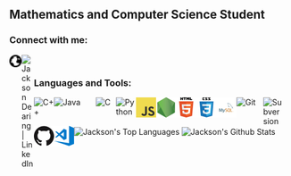 ## Mathematics and Computer Science Student

### Connect with me:

[<img align="left" alt="jacksondearing.com" width="22px" src="https://raw.githubusercontent.com/iconic/open-iconic/master/svg/globe.svg" />][website]
[<img align="left" alt="Jackson Dearing | LinkedIn" width="22px" src="https://cdn.jsdelivr.net/npm/simple-icons@v3/icons/linkedin.svg" />][linkedin]

<br />

### Languages and Tools:

<img align="left" alt="C++" width="36px" src="https://upload.wikimedia.org/wikipedia/commons/thumb/1/18/ISO_C%2B%2B_Logo.svg/1200px-ISO_C%2B%2B_Logo.svg.png" />

  <img align="left" alt="Java" width="75px" src="https://1000logos.net/wp-content/uploads/2020/09/Java-Logo.png" />
  
<img align="left" alt="C" width="36px" src="https://cdn.iconscout.com/icon/free/png-512/c-programming-569564.png" />
<img align="left" alt="Python" width="36px" src="https://upload.wikimedia.org/wikipedia/commons/thumb/c/c3/Python-logo-notext.svg/1200px-Python-logo-notext.svg.png" />
<img align="left" alt="JavaScript" width="36px" src="https://raw.githubusercontent.com/github/explore/80688e429a7d4ef2fca1e82350fe8e3517d3494d/topics/javascript/javascript.png" />
<img align="left" alt="Node.js" width="36px" src="https://raw.githubusercontent.com/github/explore/80688e429a7d4ef2fca1e82350fe8e3517d3494d/topics/nodejs/nodejs.png" />
<img align="left" alt="HTML5" width="36px" src="https://raw.githubusercontent.com/github/explore/80688e429a7d4ef2fca1e82350fe8e3517d3494d/topics/html/html.png" />
<img align="left" alt="CSS3" width="36px" src="https://raw.githubusercontent.com/github/explore/80688e429a7d4ef2fca1e82350fe8e3517d3494d/topics/css/css.png" />
<img align="left" alt="MySQL" width="36px" src="https://raw.githubusercontent.com/github/explore/80688e429a7d4ef2fca1e82350fe8e3517d3494d/topics/mysql/mysql.png" />
<img align="left" alt="Git" width="48px" src="https://mariogl.com/wp-content/uploads/2018/01/git_logo-1-1.png" />
<img align="left" alt="Subversion" width="36px" src="https://upload.wikimedia.org/wikipedia/en/thumb/9/9f/Subversion_Logo.svg/1200px-Subversion_Logo.svg.png" />
<img align="left" alt="GitHub" width="36px" src="https://raw.githubusercontent.com/github/explore/78df643247d429f6cc873026c0622819ad797942/topics/github/github.png" />
<img align="left" alt="Visual Studio Code" width="36px" src="https://raw.githubusercontent.com/github/explore/80688e429a7d4ef2fca1e82350fe8e3517d3494d/topics/visual-studio-code/visual-studio-code.png" />

<br />
<br />

<img align="center" alt="Jackson's Top Languages" src="https://github-readme-stats.vercel.app/api/top-langs/?username=jacksondearing96&theme=dark&show_icons=true&hide_border=true" />
<img align="center" alt="Jackson's Github Stats" src="https://github-readme-stats.vercel.app/api/?username=jacksondearing96&theme=dark&show_icons=true&hide_border=true" />

[website]: http://www.jacksondearing.com
[linkedin]: https://www.linkedin.com/in/jackson-dearing-2806a716a/

